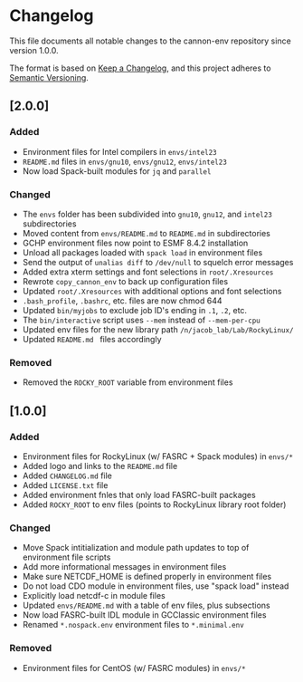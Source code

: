 # Changelog

This file documents all notable changes to the cannon-env repository since version 1.0.0. 

The format is based on [Keep a Changelog](https://keepachangelog.com/en/1.0.0/), and this project adheres to [Semantic Versioning](https://semver.org/spec/v2.0.0.html).

## [2.0.0]
### Added
- Environment files for Intel compilers in `envs/intel23`
- `README.md` files in `envs/gnu10`, `envs/gnu12`, `envs/intel23`
- Now load Spack-built modules for `jq` and `parallel`

### Changed
- The `envs` folder has been subdivided into `gnu10`, `gnu12`, and  `intel23` subdirectories
- Moved content from `envs/README.md` to `README.md` in subdirectories
- GCHP environment files now point to ESMF 8.4.2 installation
- Unload all packages loaded with `spack load` in environment files
- Send the output of `unalias diff` to `/dev/null` to squelch error messages
- Added extra xterm settings and font selections in `root/.Xresources`
- Rewrote `copy_cannon_env` to back up configuration files
- Updated `root/.Xresources` with additional options and font selections
- `.bash_profile`, `.bashrc`, etc. files are now chmod 644
- Updated `bin/myjobs` to exclude job ID's ending in `.1`, `.2`, etc.
- The `bin/interactive` script uses `--mem` instead of `--mem-per-cpu`
- Updated env files for the new library path `/n/jacob_lab/Lab/RockyLinux/`
- Updated `README.md ` files accordingly

### Removed
- Removed the `ROCKY_ROOT` variable from environment files

## [1.0.0]
### Added
- Environment files for RockyLinux (w/ FASRC + Spack modules) in `envs/*`
- Added logo and links to the `README.md` file
- Added `CHANGELOG.md` file
- Added `LICENSE.txt` file
- Added environment fnles that only load FASRC-built packages
- Added `ROCKY_ROOT` to env files (points to RockyLinux library root folder)

### Changed
- Move Spack intitialization and module path updates to top of environment file scripts
- Add more informational messages in environment files
- Make sure NETCDF_HOME is defined properly in environment files
- Do not load CDO module in environment files, use "spack load" instead
- Explicitly load netcdf-c in module files
- Updated `envs/README.md` with a table of env files, plus subsections
- Now load FASRC-built IDL module in GCClassic environment files
- Renamed `*.nospack.env` environment files to `*.minimal.env`

### Removed
- Environment files for CentOS (w/ FASRC modules) in `envs/*`
